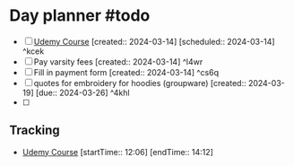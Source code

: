 # Day planner #todo 
- [ ] [Udemy Course](https://www.udemy.com/course/ros2-for-beginners/learn/lecture/21805816#overview)  [created:: 2024-03-14]  [scheduled:: 2024-03-14] ^kcek
- [ ] Pay varsity fees  [created:: 2024-03-14] ^l4wr
- [ ] Fill in payment form  [created:: 2024-03-14] ^cs6q
- [ ] quotes for embroidery for hoodies (groupware)  [created:: 2024-03-19]  [due:: 2024-03-26] ^4khl
- [ ] 

## Tracking
- [Udemy Course](https://www.udemy.com/course/ros2-for-beginners/learn/lecture/21805816#overview) [startTime:: 12:06] [endTime:: 14:12]